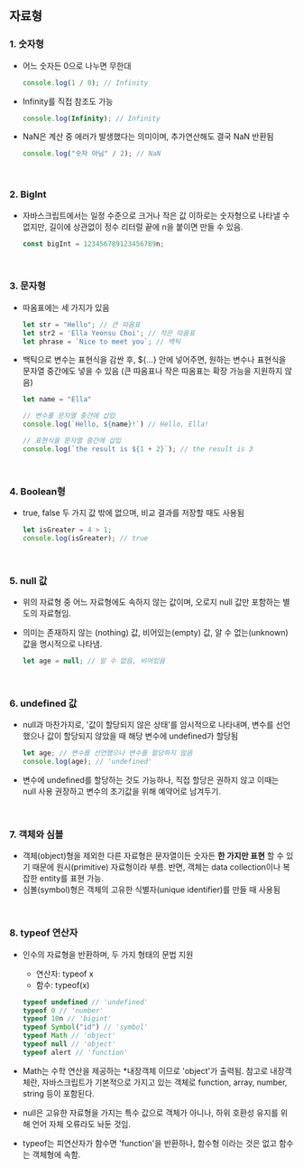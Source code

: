 ## **자료형** <p>

### **1. 숫자형** <p>
- 어느 숫자든 0으로 나누면 무한대
  
  ```javascript
  console.log(1 / 0); // Infinity
  ```

- Infinity를 직접 참조도 가능
  
  ```javascript
  console.log(Infinity); // Infinity
  ```

- NaN은 계산 중 에러가 발생했다는 의미이며, 추가연산해도 결국 NaN 반환됨

  ```javascript
  console.log("숫자 아님" / 2); // NaN
  ``` 

<br/><p>

### 2. **BigInt** <p>
- 자바스크립트에서는 일정 수준으로 크거나 작은 값 이하로는 숫자형으로 나타낼 수 없지만, 길이에 상관없이 정수 리터럴 끝에 n을 붙이면 만들 수 있음.
  
  ```javascript
  const bigInt = 123456789123456789n;
  ```

<br/><p>

### **3. 문자형** <p>
- 따옴표에는 세 가지가 있음
  
   ```javascript
   let str = "Hello"; // 큰 따옴표
   let str2 = 'Ella Yeonsu Choi'; // 작은 따옴표
   let phrase = `Nice to meet you`; // 백틱
   ```

- 백틱으로 변수는 표현식을 감싼 후, ${...} 안에 넣어주면, 원하는 변수나 표현식을 문자열 중간에도 넣을 수 있음 (큰 따옴표나 작은 따옴표는 확장 가능을 지원하지 않음)
  
  ```javascript
  let name = "Ella"

  // 변수를 문자열 중간에 삽입
  console.log(`Hello, ${name}!`) // Hello, Ella!

  // 표현식을 문자열 중간에 삽입
  console.log(`the result is ${1 + 2}`); // the result is 3
  ```
<br/><p>

### **4. Boolean형** <p>
- true, false 두 가지 값 밖에 없으며, 비교 결과를 저장할 때도 사용됨 
  
  ```javascript
  let isGreater = 4 > 1;
  console.log(isGreater); // true
  ```

<br/><p>

### **5. null 값** <p>
- 위의 자료형 중 어느 자료형에도 속하지 않는 값이며, 오로지 null 값만 포함하는 별도의 자료형임. 
- 의미는 존재하지 않는 (nothing) 값, 비어있는(empty) 값, 알 수 없는(unknown) 값을 명시적으로 나타냄.
  
  ```javascript
  let age = null; // 알 수 없음, 비어있음
  ```
<br/><p>

### **6. undefined 값** <p>
- null과 마찬가지로, '값이 할당되지 않은 상태'를 암시적으로 나타내며, 변수를 선언했으나 값이 할당되지 않았을 때 해당 변수에 undefined가 할당됨

  ```javascript
  let age; // 변수를 선언했으나 변수를 할당하지 않음
  console.log(age); // 'undefined'
  ```

- 변수에 undefined를 할당하는 것도 가능하나, 직접 할당은 권하지 않고 이때는 null 사용 권장하고 변수의 초기값을 위해 예약어로 남겨두기.

<br/><p>

### **7. 객체와 심볼** <p>
- 객체(object)형을 제외한 다른 자료형은 문자열이든 숫자든 **한 가지만 표현** 할 수 있기 때문에 원시(primitive) 자료형이라 부름. 반면, 객체는 data collection이나 복잡한 entity를 표현 가능.
- 심볼(symbol)형은 객체의 고유한 식별자(unique identifier)를 만들 때 사용됨 
  
<br/><p>

### **8. typeof 연산자** <p>
- 인수의 자료형을 반환하며, 두 가지 형태의 문법 지원
  
    - 연산자: typeof x
    - 함수: typeof(x) <p>
  ```javascript
  typeof undefined // 'undefined'
  typeof 0 // 'number'
  typeof 10n // 'bigint'
  typeof Symbol("id") // 'symbol'
  typeof Math // 'object'
  typeof null // 'object'
  typeof alert // 'function'
  ```
- Math는 수학 연산을 제공하는 *내장객체 이므로 'object'가 출력됨. 참고로 내장객체란, 자바스크립트가 기본적으로 가지고 있는 객체로 function, array, number, string 등이 포함된다. 
- null은 고유한 자료형을 가지는 특수 값으로 객체가 아니나, 하위 호환성 유지를 위해 언어 자체 오류라도 놔둔 것임.
- typeof는 피연산자가 함수면 'function'을 반환하나, 함수형 이라는 것은 없고 함수는 객체형에 속함. 